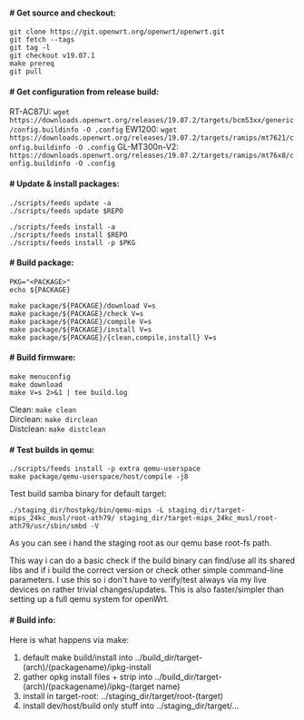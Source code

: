 #### # Get source and checkout:
```
git clone https://git.openwrt.org/openwrt/openwrt.git
git fetch --tags
git tag -l
git checkout v19.07.1
make prereq
git pull
```
#### # Get configuration from release build:  
RT-AC87U: `wget https://downloads.openwrt.org/releases/19.07.2/targets/bcm53xx/generic/config.buildinfo -O .config`
EW1200: `wget https://downloads.openwrt.org/releases/19.07.2/targets/ramips/mt7621/config.buildinfo -O .config`
GL-MT300n-V2: `https://downloads.openwrt.org/releases/19.07.2/targets/ramips/mt76x8/config.buildinfo -O .config`

#### # Update & install packages:  
```
./scripts/feeds update -a
./scripts/feeds update $REPO

./scripts/feeds install -a
./scripts/feeds install $REPO
./scripts/feeds install -p $PKG
```

#### # Build package:
```
PKG="<PACKAGE>"
echo ${PACKAGE}

make package/${PACKAGE}/download V=s
make package/${PACKAGE}/check V=s
make package/${PACKAGE}/compile V=s
make package/${PACKAGE}/install V=s
make package/${PACKAGE}/{clean,compile,install} V=s
```

#### # Build firmware:
```
make menuconfig
make download
make V=s 2>&1 | tee build.log
```

Clean: `make clean`  
Dirclean: `make dirclean`  
Distclean: `make distclean`  
  
#### # Test builds in qemu:
```
./scripts/feeds install -p extra qemu-userspace
make package/qemu-userspace/host/compile -j8
```

Test build samba binary for default target:

```
./staging_dir/hostpkg/bin/qemu-mips -L staging_dir/target-mips_24kc_musl/root-ath79/ staging_dir/target-mips_24kc_musl/root-ath79/usr/sbin/smbd -V
```

As you can see i hand the staging root as our qemu base root-fs path.

This way i can do a basic check if the build binary can find/use all its shared libs and if i build the correct version or check other simple command-line parameters. I use this so i don't have to verify/test always via my live devices on rather trivial changes/updates.
This is also faster/simpler than setting up a full qemu system for openWrt.

#### # Build info:
Here is what happens via make:

1. default make build/install into ../build_dir/target-(arch)/(packagename)/ipkg-install
2. gather opkg install files + strip into ../build_dir/target-(arch)/(packagename)/ipkg-(target name)
3. install in target-root: ../staging_dir/target/root-(target)
4. install dev/host/build only stuff into ../staging_dir/target/...
